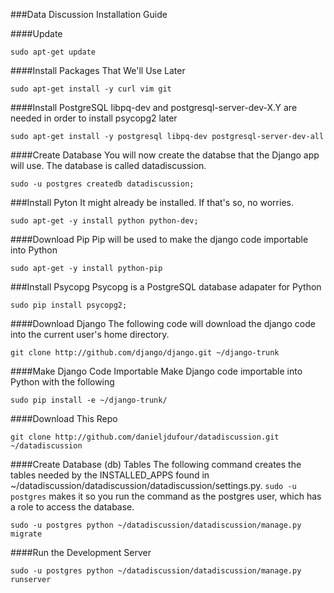 ###Data Discussion Installation Guide

####Update
```
sudo apt-get update
```

####Install Packages That We'll Use Later
```
sudo apt-get install -y curl vim git
```

####Install PostgreSQL
libpq-dev and postgresql-server-dev-X.Y are needed in order to install psycopg2 later
```
sudo apt-get install -y postgresql libpq-dev postgresql-server-dev-all
```

####Create Database
You will now create the databse that the Django app will use.  The database is called datadiscussion.
```
sudo -u postgres createdb datadiscussion;
```


###Install Pyton
It might already be installed.  If that's so, no worries.
```
sudo apt-get -y install python python-dev;
```

####Download Pip
Pip will be used to make the django code importable into Python
```
sudo apt-get -y install python-pip
```

###Install Psycopg
Psycopg is a PostgreSQL database adapater for Python
```
sudo pip install psycopg2;
```

####Download Django
The following code will download the django code into the current user's home directory. 
```
git clone http://github.com/django/django.git ~/django-trunk
```

####Make Django Code Importable
Make Django code importable into Python with the following
```
sudo pip install -e ~/django-trunk/
```

####Download This Repo
```
git clone http://github.com/danieljdufour/datadiscussion.git ~/datadiscussion
```

####Create Database (db) Tables
The following command creates the tables needed by the INSTALLED_APPS found in ~/datadiscussion/datadiscussion/datadiscussion/settings.py.  ```sudo -u postgres``` makes it so you run the command as the postgres user, which has a role to access the database. 
```
sudo -u postgres python ~/datadiscussion/datadiscussion/manage.py migrate
```

####Run the Development Server
```
sudo -u postgres python ~/datadiscussion/datadiscussion/manage.py runserver
```
